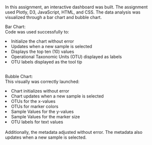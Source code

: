 In this assignment, an interactive dashboard was built. The assignment used Plotly, D3, JavaScript, HTML, and CSS. The data analysis was visualized through a bar chart and bubble chart. <br>

Bar Chart: <br>
Code was used successfully to:
<li>Initialize the chart without error</li>
<li>Updates when a new sample is selected</li>
<li>Displays the top ten (10) values</li>
<li>Operational Taxonomic Units (OTU) displayed as labels</li>
<li>OTU labels displayed as the tool tip</li>

</br>

Bubble Chart:<br>
This visually was correctly launched:
<li>Chart initializes without error</li>
<li>Chart updates when a new sample is selected</li>
<li>OTUs for the x-values</li>
<li>OTUs for marker colors</li>
<li>Sample Values for the y-values</li>
<li>Sample Values for the marker size</li>
<li>OTU labels for text values</li> 

<br>
Additionally, the metadata adjusted without error. The metadata also updates when a new sample is selected. 
